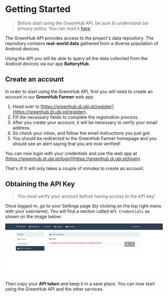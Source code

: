 # Getting Started

> Before start using the GreenHub API, be sure to understand our privacy policy. You can read it [here](https://greenhubproject.org/privacy).

The GreenHub API provides access to the project's data repository. The repository contains **real-world data** gathered from a diverse population of Android devices.

Using the API you will be able to query all the data collected from the Android devices via our app **BatteryHub**.

## Create an account

In order to start using the GreenHub API, first you will need to create an account in our **GreenHub Farmer** web app.

1. Head over to [https://greenhub.di.ubi.pt/register](https://greenhub.di.ubi.pt/register).
2. Fill the necessary fields to complete the registration process.
3. After you create your account, it will be necessary to verify your email address.
4. So check your inbox, and follow the email instructions you just got.
5. You should be redirected to the GreenHub Farmer homepage and you should see an alert saying that you are now verified!

You can now login with your credentials and use the web app at [https://greenhub.di.ubi.pt/login](https://greenhub.di.ubi.pt/login).

That's it! It will only takes a couple of minutes to create an account.


## Obtaining the API Key

> You must verify your account before having access to the API key!

Once logged-in, go to your Settings page (by clicking on the top right menu with your username). You will find a section called `API Credentials` as shown on the image below:

![alt text](/images/api-token.jpg "API Credentials")

Then copy your **API token** and keep it in a save place. You can now start using the GreenHub API and the other services.